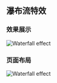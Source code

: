 ## 瀑布流特效

### 效果展示
![Waterfall effect](https://github.com/fangweiren/JavaScript-Learning/raw/master/Waterfall-effect/images/Waterfall-effect.png)

### 页面布局
![Waterfall effect](https://github.com/fangweiren/JavaScript-Learning/raw/master/Waterfall-effect/images/Waterfall-effect.gif)
